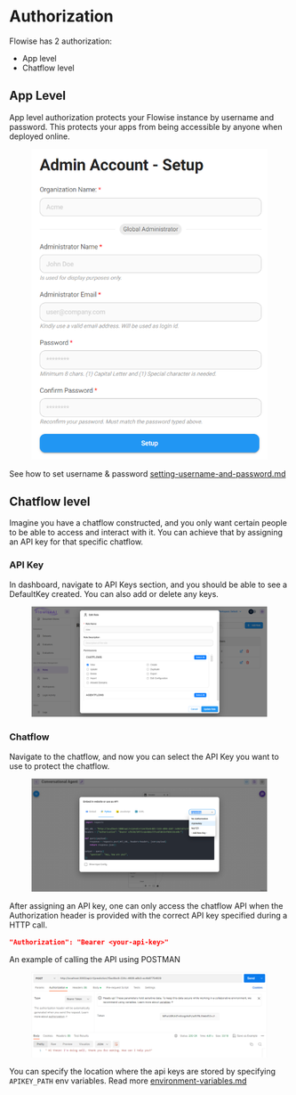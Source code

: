 # Authorization

Flowise has 2 authorization:

* App level
* Chatflow level

## App Level

App level authorization protects your Flowise instance by username and password. This protects your apps from being accessible by anyone when deployed online.

<figure><img src="../.gitbook/assets/image (2) (1) (1).png" alt=""><figcaption></figcaption></figure>

See how to set username & password [setting-username-and-password.md](setting-username-and-password.md "mention")

## Chatflow level

Imagine you have a chatflow constructed, and you only want certain people to be able to access and interact with it. You can achieve that by assigning an API key for that specific chatflow.

### API Key

In dashboard, navigate to API Keys section, and you should be able to see a DefaultKey created. You can also add or delete any keys.

<figure><img src="../.gitbook/assets/image (6) (1).png" alt=""><figcaption></figcaption></figure>

### Chatflow

Navigate to the chatflow, and now you can select the API Key you want to use to protect the chatflow.

<figure><img src="../.gitbook/assets/image (3) (1) (1) (1).png" alt=""><figcaption></figcaption></figure>

After assigning an API key, one can only access the chatflow API when the Authorization header is provided with the correct API key specified during a HTTP call.

```json
"Authorization": "Bearer <your-api-key>"
```

An example of calling the API using POSTMAN

<figure><img src="../.gitbook/assets/image (1) (1) (1) (1) (1) (1) (1) (1).png" alt=""><figcaption></figcaption></figure>

You can specify the location where the api keys are stored by specifying `APIKEY_PATH` env variables. Read more [environment-variables.md](../environment-variables.md "mention")
